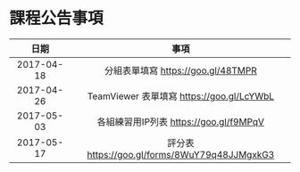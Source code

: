 # 課程公告事項

日期 | 事項
:--:|:------:
2017-04-18| 分組表單填寫 https://goo.gl/48TMPR
2017-04-26| TeamViewer 表單填寫 https://goo.gl/LcYWbL 
2017-05-03| 各組練習用IP列表 https://goo.gl/f9MPqV
2017-05-17| 評分表 https://goo.gl/forms/8WuY79q48JJMgxkG3

